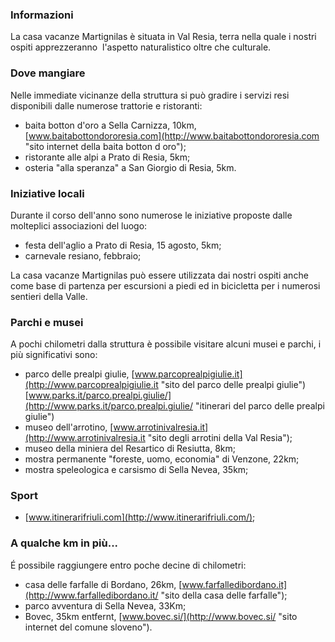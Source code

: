 ### Informazioni

La casa vacanze Martignilas è situata in Val Resia, terra nella quale i nostri ospiti apprezzeranno  l'aspetto naturalistico oltre che culturale.

### Dove mangiare

Nelle immediate vicinanze della struttura si può gradire i servizi resi disponibili dalle numerose trattorie e ristoranti:

* baita botton d'oro a Sella Carnizza, 10km, [www.baitabottondororesia.com](http://www.baitabottondororesia.com "sito internet della baita botton d oro");
* ristorante alle alpi a Prato di Resia, 5km;
* osteria "alla speranza" a San Giorgio di Resia, 5km.

### Iniziative locali

Durante il corso dell'anno sono numerose le iniziative proposte dalle molteplici associazioni del luogo:

* festa dell'aglio a Prato di Resia, 15 agosto, 5km;
* carnevale resiano, febbraio;

La casa vacanze Martignilas può essere utilizzata dai nostri ospiti anche come base di partenza per escursioni a piedi ed in bicicletta per i numerosi sentieri della Valle.

### Parchi e musei

A pochi chilometri dalla struttura è possibile visitare alcuni musei e parchi, i più significativi sono:

* parco delle prealpi giulie, [www.parcoprealpigiulie.it](http://www.parcoprealpigiulie.it "sito del parco delle prealpi giulie") [www.parks.it/parco.prealpi.giulie/](http://www.parks.it/parco.prealpi.giulie/ "itinerari del parco delle prealpi giulie")
* museo dell'arrotino, [www.arrotinivalresia.it](http://www.arrotinivalresia.it "sito degli arrotini della Val Resia");
* museo della miniera del Resartico di Resiutta, 8km;
* mostra permanente "foreste, uomo, economia" di Venzone, 22km;
* mostra speleologica e carsismo di Sella Nevea, 35km;

### Sport

* [www.itinerarifriuli.com](http://www.itinerarifriuli.com/);

### A qualche km in più...

É possibile raggiungere entro poche decine di chilometri:

* casa delle farfalle di Bordano, 26km, [www.farfalledibordano.it](http://www.farfalledibordano.it/ "sito della casa delle farfalle");
* parco avventura di Sella Nevea, 33Km;
* Bovec, 35km entfernt, [www.bovec.si/](http://www.bovec.si/ "sito internet del comune sloveno").
